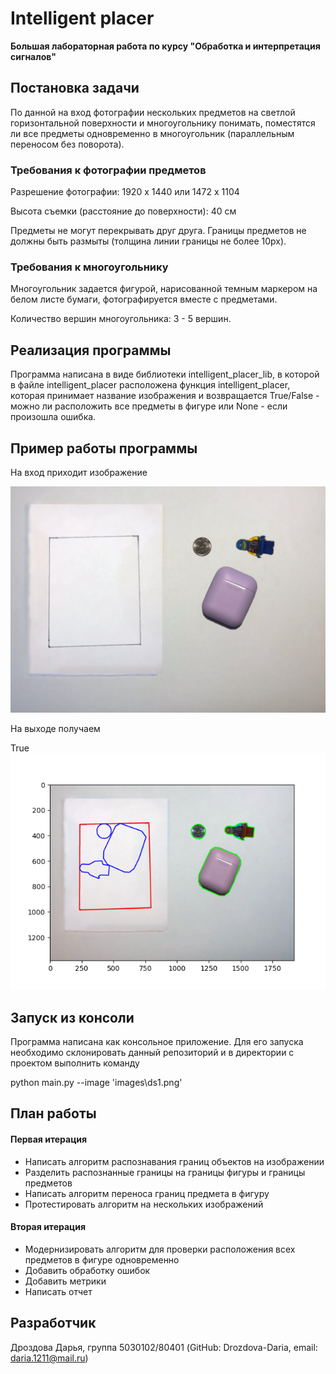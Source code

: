 # Intelligent placer #

**Большая лабораторная работа по курсу "Обработка и интерпретация сигналов"**

## Постановка задачи ##

По данной на вход фотографии нескольких предметов на светлой горизонтальной поверхности и многоугольнику понимать, поместятся ли все предметы одновременно в многоугольник (параллельным переносом без поворота). 

### Требования к фотографии предметов ###

Разрешение фотографии: 1920 х 1440 или 1472 х 1104

Высота съемки (расстояние до поверхности): 40 см

Предметы не могут перекрывать друг друга. Границы предметов не должны быть размыты (толщина линии границы не более 10px).

### Требования к многоугольнику ###

Многоугольник задается фигурой, нарисованной темным маркером на белом листе бумаги, фотографируется вместе с предметами. 

Количество вершин многоугольника: 3 - 5 вершин.

## Реализация программы ##

Программа написана в виде библиотеки intelligent_placer_lib, в которой в файле intelligent_placer расположена функция intelligent_placer, которая принимает название изображения и возвращается True/False - можно ли расположить все предметы в фигуре или None - если произошла ошибка.

## Пример работы программы ##

На вход приходит изображение 

![1](https://github.com/Drozdova-Daria/intelligent_placer/blob/develop/images/ds1.png)

На выходе получаем

True
![2](https://github.com/Drozdova-Daria/intelligent_placer/blob/develop/results/ds1.png_True.png)

## Запуск из консоли ##

Программа написана как консольное приложение. Для его запуска необходимо склонировать данный репозиторий и в директории с проектом выполнить команду

python main.py --image 'images\ds1.png'


## План работы ##

#### Первая итерация ####
- Написать алгоритм распознавания границ объектов на изображении
- Разделить распознанные границы на границы фигуры и границы предметов
- Написать алгоритм переноса границ предмета в фигуру
- Протестировать алгоритм на нескольких изображений

#### Вторая итерация ####
- Модернизировать алгоритм для проверки расположения всех предметов в фигуре одновременно
- Добавить обработку ошибок
- Добавить метрики
- Написать отчет

## Разработчик ##

Дроздова Дарья, группа 5030102/80401 (GitHub: Drozdova-Daria, email: daria.1211@mail.ru)
